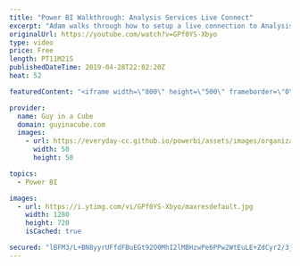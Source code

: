 ```yaml
---
title: "Power BI Walkthrough: Analysis Services Live Connect"
excerpt: "Adam walks through how to setup a live connection to Analysis Services, or Azure Analysis Services, in Power BI Desktop. This also involves getting things working with the On-Premises Data Gateway.  What is a gateway - https://www.youtube.com/watch?v=WJ5Y4FjkWZw Authentication with AS Live Connections"
originalUrl: https://youtube.com/watch?v=GPf0YS-Xbyo
type: video
price: Free
length: PT11M21S
publishedDateTime: 2019-04-28T22:02:20Z
heat: 52

featuredContent: "<iframe width=\"800\" height=\"500\" frameborder=\"0\" src=\"https://www.youtube.com/embed/GPf0YS-Xbyo\" allow=\"accelerometer; autoplay; encrypted-media; gyroscope; picture-in-picture\" allowfullscreen></iframe>"

provider:
  name: Guy in a Cube
  domain: guyinacube.com
  images:
    - url: https://everyday-cc.github.io/powerbi/assets/images/organizations/guyinacube.com-50x50.jpg
      width: 50
      height: 50

topics:
  - Power BI

images:
  - url: https://i.ytimg.com/vi/GPf0YS-Xbyo/maxresdefault.jpg
    width: 1280
    height: 720
    isCached: true

secured: "lBFM3/L+BN8yyrUFfdFBuEGt92O0MhI2lMBHzwPe6PPw2WtEuLE+ZdCyr2/3jrEE1u0f3vvoLftSeQYDkSCECQDyU2eKU9728yM+4EQq5pNXkWw1dlqUIZC+a8jFI5ViSqlWJUUqrXUb7Y0NnYUWRPy5xzPVdNKecksETkhP8UipwVJwspunc96Pif79twM+3QNvkJM4hS5RSZovRmfo9ITe8UE0+UG2k2Mv4b8Fa5hgxpAaYMal197HEoPmxT3qNqdmaC6fxwWUvzMU+iCGCwNOqUPH8KM84ntgcS032cpdv/GuJfbREtFNdJYHD/MdCuZT172Yi/l+WcksSYBPyKCMs/B0vZRmT1DDiHTBU4tWQ2yjcoZYclPBHRdW7VzzBYGfqQKSCL+gKoa26tXwdw3bgnSqktehkaMv2pyiy9g=;xWJze2h3C0jdoY3X+Zq84A=="
---
```



